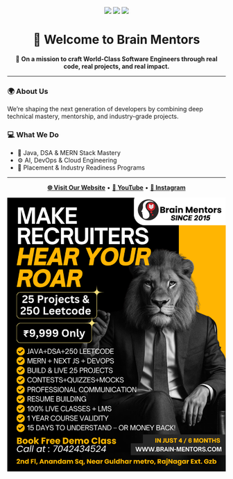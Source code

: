 <p align="center">
  <img src="https://img.shields.io/badge/Made%20with%20💙%20by-BrainMentors-blue" />
  <img src="https://img.shields.io/github/followers/brainmentors?label=Followers&style=social" />
  <img src="https://img.shields.io/github/stars/brainmentors?label=Stars&style=social" />
</p>

<h1 align="center">👋 Welcome to Brain Mentors</h1>

<p align="center">
  🚀 <strong>On a mission to craft World-Class Software Engineers through real code, real projects, and real impact.</strong>
</p>

---

### 🌍 About Us
We’re shaping the next generation of developers by combining deep technical mastery, mentorship, and industry-grade projects.

### 💻 What We Do
- 🧠 Java, DSA & MERN Stack Mastery  
- ⚙️ AI, DevOps & Cloud Engineering  
- 🎯 Placement & Industry Readiness Programs  

---

<p align="center">
  <a href="https://brain-mentors.com"><b>🌐 Visit Our Website</b></a> •
  <a href="https://www.youtube.com/c/BrainMentorsPvtLtd"><b>🎥 YouTube</b></a> •
  <a href="https://www.instagram.com/brain.mentors/"><b>📸 Instagram</b></a>
</p>

<p align="center">

  <img src= "https://github.com/codersbrainmentors/codersbrainmentors/blob/main/LION%20(1).png?raw=true"/>
</p>
